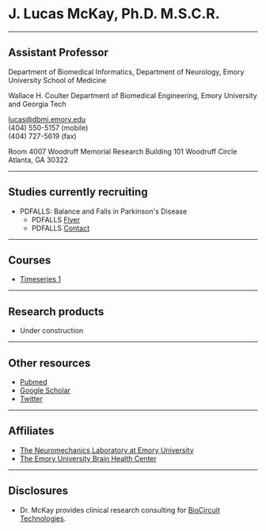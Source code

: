 # J. Lucas McKay, Ph.D. M.S.C.R.

---

## Assistant Professor


Department of Biomedical Informatics, Department of Neurology, Emory University School of Medicine


Wallace H. Coulter Department of Biomedical Engineering, Emory University and Georgia Tech


[lucas@dbmi.emory.edu](mailto:lucas@dbmi.emory.edu)  
(404) 550-5157 (mobile)  
(404) 727-5619 (fax)  


Room 4007 Woodruff Memorial Research Building 101 Woodruff Circle Atlanta, GA 30322


---


## Studies currently recruiting

- PDFALLS: Balance and Falls in Parkinson's Disease
    - PDFALLS [Flyer](studyDocuments/PDFALLS/flyer.pdf)
    - PDFALLS [Contact](mailto:lucas@dbmi.emory.edu)

---


## Courses


- [Timeseries 1](courses/2021/timeseries1/index.md)


---


## Research products


- Under construction


---


## Other resources


- [Pubmed](https://www.ncbi.nlm.nih.gov/myncbi/browse/collection/47247171/?sort=date)
- [Google Scholar](https://scholar.google.com/citations?user=NqacUroAAAAJ&hl=en)
- [Twitter](https://twitter.com/jlucasmckay)


---


## Affiliates


- [The Neuromechanics Laboratory at Emory University](http://neuromechanicslab.emory.edu)
- [The Emory University Brain Health Center](https://www.emoryhealthcare.org/centers-programs/brain-health-center/index.html)


---


## Disclosures


- Dr. McKay provides clinical research consulting for [BioCircuit Technologies](http://www.biocircuit.com).

